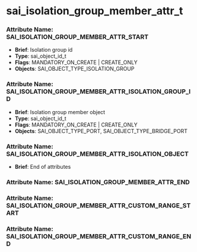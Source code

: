 # **sai_isolation_group_member_attr_t**
### Attribute Name: **SAI_ISOLATION_GROUP_MEMBER_ATTR_START**
- **Brief**: Isolation group id
- **Type**: sai_object_id_t
- **Flags**: MANDATORY_ON_CREATE | CREATE_ONLY
- **Objects**: SAI_OBJECT_TYPE_ISOLATION_GROUP

### Attribute Name: **SAI_ISOLATION_GROUP_MEMBER_ATTR_ISOLATION_GROUP_ID**
- **Brief**: Isolation group member object
- **Type**: sai_object_id_t
- **Flags**: MANDATORY_ON_CREATE | CREATE_ONLY
- **Objects**: SAI_OBJECT_TYPE_PORT, SAI_OBJECT_TYPE_BRIDGE_PORT

### Attribute Name: **SAI_ISOLATION_GROUP_MEMBER_ATTR_ISOLATION_OBJECT**
- **Brief**: End of attributes

### Attribute Name: **SAI_ISOLATION_GROUP_MEMBER_ATTR_END**

### Attribute Name: **SAI_ISOLATION_GROUP_MEMBER_ATTR_CUSTOM_RANGE_START**

### Attribute Name: **SAI_ISOLATION_GROUP_MEMBER_ATTR_CUSTOM_RANGE_END**




